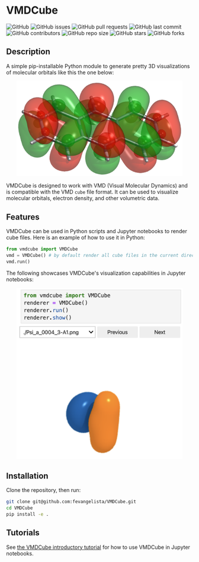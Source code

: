 # VMDCube

![GitHub](https://img.shields.io/github/license/fevangelista/vmdcube)
![GitHub issues](https://img.shields.io/github/issues/fevangelista/vmdcube)
![GitHub pull requests](https://img.shields.io/github/issues-pr/fevangelista/vmdcube)
![GitHub last commit](https://img.shields.io/github/last-commit/fevangelista/vmdcube)
![GitHub contributors](https://img.shields.io/github/contributors/fevangelista/vmdcube)
![GitHub repo size](https://img.shields.io/github/repo-size/fevangelista/vmdcube)
![GitHub stars](https://img.shields.io/github/stars/fevangelista/vmdcube)
![GitHub forks](https://img.shields.io/github/forks/fevangelista/vmdcube)

## Description

A simple pip-installable Python module to generate pretty 3D visualizations of molecular orbitals like this the one below:

<p align="center">
<img src="https://raw.githubusercontent.com/fevangelista/vmdcube/main/images/title.png" alt="VMDCube Header" width="450"/>
</p>

VMDCube is designed to work with VMD (Visual Molecular Dynamics) and is compatible with the VMD `cube` file format. It can be used to visualize molecular orbitals, electron density, and other volumetric data.

## Features

VMDCube can be used in Python scripts and Jupyter notebooks to render cube files. Here is an example of how to use it in Python:

```python
from vmdcube import VMDCube
vmd = VMDCube() # by default render all cube files in the current directory
vmd.run()
```

The following showcases VMDCube's visualization capabilities in Jupyter notebooks:

<p align="center">
<img src="https://raw.githubusercontent.com/fevangelista/vmdcube/main/images/example.png" alt="Example Visualization" width="450"/>
</p>

## Installation

Clone the repository, then run:

```bash
git clone git@github.com:fevangelista/VMDCube.git
cd VMDCube
pip install -e .
```

## Tutorials

See [the VMDCube introductory tutorial](https://raw.githubusercontent.com/fevangelista/vmdcube/tutorials/vmdcube_tutorial.ipynb) for how to use VMDCube in Jupyter notebooks.
